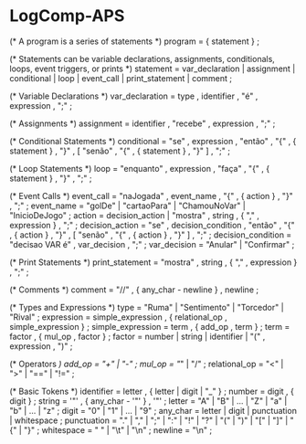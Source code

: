 # LogComp-APS


(* A program is a series of statements *)
program = { statement } ;

(* Statements can be variable declarations, assignments, conditionals, loops, event triggers, or prints *)
statement = var_declaration | assignment | conditional | loop | event_call | print_statement | comment ;

(* Variable Declarations *)
var_declaration = type , identifier , "é" , expression , ";" ;

(* Assignments *)
assignment = identifier , "recebe" , expression , ";" ;

(* Conditional Statements *)
conditional = "se" , expression , "então" , "{" , { statement } , "}" , [ "senão" , "{" , { statement } , "}" ] , ";" ;

(* Loop Statements *)
loop = "enquanto" , expression , "faça" , "{" , { statement } , "}" , ";" ;

(* Event Calls *)
event_call = "naJogada" , event_name , "{" , { action } , "}" , ";" ;
event_name = "golDe" | "cartaoPara" | "ChamouNoVar" | "InicioDeJogo" ;
action = decision_action | "mostra" , string , { "," , expression } , ";" ;
decision_action = "se" , decision_condition , "então" , "{" , { action } , "}" , [ "senão" , "{" , { action } , "}" ] , ";" ;
decision_condition = "decisao VAR é" , var_decision , ";" ;
var_decision = "Anular" | "Confirmar" ;

(* Print Statements *)
print_statement = "mostra" , string , { "," , expression } , ";" ;

(* Comments *)
comment = "//" , { any_char - newline } , newline ;

(* Types and Expressions *)
type = "Ruma" | "Sentimento" | "Torcedor" | "Rival" ;
expression = simple_expression , { relational_op , simple_expression } ;
simple_expression = term , { add_op , term } ;
term = factor , { mul_op , factor } ;
factor = number | string | identifier | "(" , expression , ")" ;

(* Operators *)
add_op = "+" | "-" ;
mul_op = "*" | "/" ;
relational_op = "<" | ">" | "==" | "!=" ;

(* Basic Tokens *)
identifier = letter , { letter | digit | "_" } ;
number = digit , { digit } ;
string = '"' , { any_char - '"' } , '"' ;
letter = "A" | "B" | ... | "Z" | "a" | "b" | ... | "z" ;
digit = "0" | "1" | ... | "9" ;
any_char = letter | digit | punctuation | whitespace ;
punctuation = "." | "," | ";" | ":" | "!" | "?" | "(" | ")" | "[" | "]" | "{" | "}" ;
whitespace = " " | "\t" | "\n" ;
newline = "\n" ;